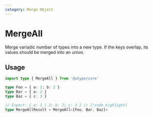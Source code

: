 ```yaml
---
category: Merge Object
---
```


# MergeAll

<TypeInfo category="Merge Object" />

Merge variadic number of types into a new type. If the keys overlap, its values should be merged into an union.

## Usage

```ts twoslash
import type { MergeAll } from '@utype/core'

type Foo = { a: 1; b: 2 }
type Bar = { a: 2 }
type Baz = { c: 3 }

// Expect: { a: 1 | 2; b: 2; c: 3 } // [!code highlight]
type MergeAllResult = MergeAll<[Foo, Bar, Baz]>
```
